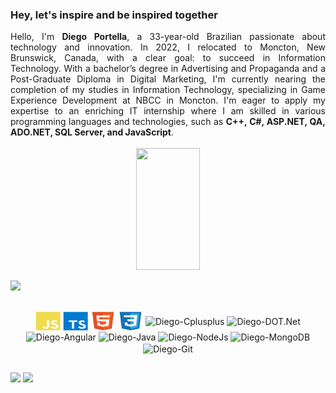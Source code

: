 ### Hey, let's inspire and be inspired together

<div align="justify">
Hello, I'm <b>Diego Portella</b>, a 33-year-old Brazilian passionate about technology and innovation. In 2022, I relocated to Moncton, New Brunswick, Canada, with a clear goal: to succeed in Information Technology. With a bachelor’s degree in Advertising and Propaganda and a Post-Graduate Diploma in Digital Marketing, I'm currently nearing the completion of my studies in Information Technology, specializing in Game Experience Development at NBCC in Moncton. I'm eager to apply my expertise to an enriching IT internship where I am skilled in various programming languages and technologies, such as <b>C++, C#, ASP.NET, QA, ADO.NET, SQL Server, and JavaScript</b>.
</div>

<br>


<div align="center"> 
  <img width="45%" height="195px" src="https://github-readme-stats.vercel.app/api?username=DPortella01&show_icons=true&text_color=EB7015&title_color=EB7015&border_color=EB7015&bg_color=262626&icon_color=EB7015"/>
</div>

![](https://komarev.com/ghpvc/?username=dportella01&style=flat-square)

<div style="display: inline_block" align="center"><br>
  <img align="center" alt="Diego-Js" height="30" width="40" src="https://raw.githubusercontent.com/devicons/devicon/master/icons/javascript/javascript-plain.svg">
  <img align="center" alt="Diego-Ts" height="30" width="40" src="https://raw.githubusercontent.com/devicons/devicon/master/icons/typescript/typescript-plain.svg">
  <img align="center" alt="Diego-HTML" height="30" width="40" src="https://raw.githubusercontent.com/devicons/devicon/master/icons/html5/html5-original.svg">
  <img align="center" alt="Diego-CSS" height="30" width="40" src="https://raw.githubusercontent.com/devicons/devicon/master/icons/css3/css3-original.svg">
  <img align="center" alt="Diego-Cplusplus" height="30" width="40" src="https://cdn.jsdelivr.net/gh/devicons/devicon/icons/cplusplus/cplusplus-original.svg">
  <img align="center" alt="Diego-DOT.Net" height="30" width="40" src="https://cdn.jsdelivr.net/gh/devicons/devicon/icons/dotnetcore/dotnetcore-original.svg">
  <img align="center" alt="Diego-Angular" height="30" width="40" src="https://cdn.jsdelivr.net/gh/devicons/devicon/icons/angularjs/angularjs-original.svg">
  <img align="center" alt="Diego-Java" height="30" width="40" src="https://cdn.jsdelivr.net/gh/devicons/devicon/icons/java/java-original.svg">
  <img align="center" alt="Diego-NodeJs" height="30" width="40" src="https://cdn.jsdelivr.net/gh/devicons/devicon/icons/nodejs/nodejs-original.svg">
  <img align="center" alt="Diego-MongoDB" height="30" width="40" src="https://cdn.jsdelivr.net/gh/devicons/devicon/icons/mongodb/mongodb-original-wordmark.svg">
  <img align="center" alt="Diego-Git" height="30" width="40" src="https://cdn.jsdelivr.net/gh/devicons/devicon/icons/git/git-original.svg">
</div>
  
  ##
 
<div>
   <a href="https://www.linkedin.com/in/diegoportella" target="_blank"><img src="https://img.shields.io/badge/-LinkedIn-%230077B5?style=for-the-badge&logo=linkedin&logoColor=white" target="_blank"></a>
  <a href = "mailto:portelladiego@hotmail.com"><img src="https://img.shields.io/badge/-Outlook-%23333?style=for-the-badge&logo=microsoft-outlook&logoColor=white" target="_blank"></a>
</div>
